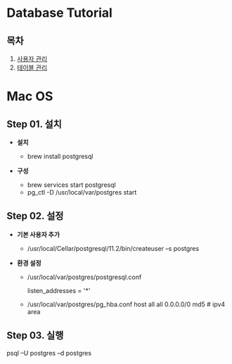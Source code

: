 # Database Tutorial

## 목차
1. [사용자 관리](https://github.com/LeeSM0518/database/blob/master/UserManagement.md)
2. [테이블 관리](https://github.com/LeeSM0518/database/blob/master/TableManagement.md)

# Mac OS

## Step 01. 설치

* **설치**
  * brew install postgresql



* **구성**
  * brew services start postgresql
  * pg_ctl -D /usr/local/var/postgres start



## Step 02. 설정

* **기본 사용자 추가**

  * /usr/local/Cellar/postgresql/11.2/bin/createuser –s postgres

* **환경 설정**

  * /usr/local/var/postgres/postgresql.conf 

    listen_addresses = '*' 

  * /usr/local/var/postgres/pg_hba.conf
    host all all 0.0.0.0/0 md5 # ipv4 area



## Step 03. 실행

psql –U postgres –d postgres

